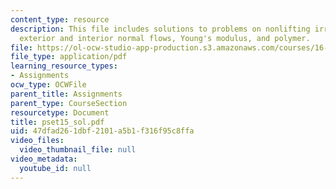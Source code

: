 ```yaml
---
content_type: resource
description: This file includes solutions to problems on nonlifting irrotational flow,
  exterior and interior normal flows, Young's modulus, and polymer.
file: https://ol-ocw-studio-app-production.s3.amazonaws.com/courses/16-01-unified-engineering-i-ii-iii-iv-fall-2005-spring-2006/47dfad261dbf2101a5b1f316f95c8ffa_pset15_sol.pdf
file_type: application/pdf
learning_resource_types:
- Assignments
ocw_type: OCWFile
parent_title: Assignments
parent_type: CourseSection
resourcetype: Document
title: pset15_sol.pdf
uid: 47dfad26-1dbf-2101-a5b1-f316f95c8ffa
video_files:
  video_thumbnail_file: null
video_metadata:
  youtube_id: null
---
```

